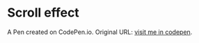 # Scroll effect 

A Pen created on CodePen.io. Original URL: [visit me in codepen](https://codepen.io/h-lautre/full/poQNmmV).

